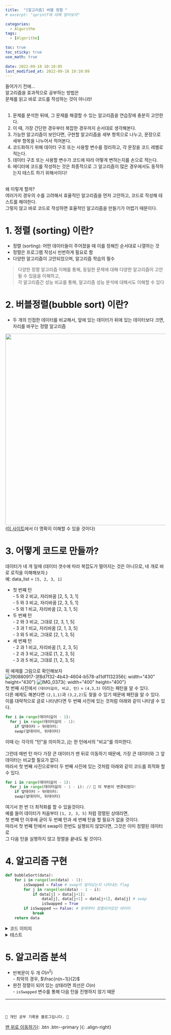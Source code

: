 ```yaml
---
title:  "[알고리즘] 버블 정렬 "
# excerpt: "sprintf에 대해 알아보자"

categories:
  - Algorithm
tags:
  - [Algorithm]

toc: true
toc_sticky: true
use_math: true
 
date: 2022-09-18 10:10:05
last_modified_at: 2022-09-18 10:10:09
---
```


들어가기 전에...<br>
알고리즘을 효과적으로 공부하는 방법은<br>
문제를 읽고 바로 코드를 작성하는 것이 아니라!<br><br>

1. 문제를 분석한 뒤에, 그 문제를 해결할 수 있는 알고리즘을 연습장에 충분히 고안한다.
2. 이 때, 가장 간단한 경우부터 복잡한 경우까지 순서대로 생각해본다.
3. 가능한 알고리즘이 보인다면, 구현할 알고리즘을 세부 항목으로 나누고, 문장으로 세부 항목을 나누어서 적어본다.
4. 코드화하기 위해 데이터 구조 또는 사용할 변수를 정리하고, 각 문장을 코드 레벨로 적는다.
5. 데이터 구조 또는 사용할 변수가 코드에 따라 어떻게 변하는지를 손으로 적는다.
6. 에디터에 코드를 작성하는 것은 최종적으로 그 알고리즘이 많은 경우에서도 동작하는지 테스트 하기 위해서이다!

<br>왜 이렇게 할까?<br>
여러가지 경우의 수를 고려해서 효율적인 알고리즘을 먼저 고안하고, 코드로 작성해 테스트를 해야한다.<br>
그렇지 않고 바로 코드로 작성하면 효율적인 알고리즘을 만들기가 어렵기 때문이다.

# 1. 정렬 (sorting) 이란?
- 정렬 (sorting): 어떤 데이터들이 주어졌을 때 이를 정해진 순서대로 나열하는 것
- 정렬은 프로그램 작성시 빈번하게 필요로 함
- 다양한 알고리즘이 고안되었으며, 알고리즘 학습의 필수

> 다양한 정렬 알고리즘 이해를 통해, 동일한 문제에 대해 다양한 알고리즘이 고안될 수 있음을 이해하고, <br>각 알고리즘간 성능 비교를 통해, 알고리즘 성능 분석에 대해서도 이해할 수 있다

# 2. 버블정렬(bubble sort) 이란?
- 두 개의 인접한 데이터를 비교해서, 앞에 있는 데이터가 뒤에 있는 데이터보다 크면, 자리를 바꾸는 정렬 알고리즘

<img src="https://upload.wikimedia.org/wikipedia/commons/c/c8/Bubble-sort-example-300px.gif" width=600/><br>
([이 사이트](https://visualgo.net/en/sorting)에서 더 명확히 이해할 수 있을 것이다)

# 3. 어떻게 코드로 만들까?

데이터가 네 개 일때 (데이터 갯수에 따라 복잡도가 떨어지는 것은 아니므로, 네 개로 바로 로직을 이해해보자.)<br>
예: data_list = `[5, 2, 3, 1]`
- 첫 번째 턴<br>- 5 와 2 비교, 자리바꿈 [2, 5, 3, 1]<br>- 5 와 3 비교, 자리바꿈 [2, 3, 5, 1]<br>- 5 와 1 비교, 자리바꿈 [2, 3, 1, 5]
- 두 번째 턴<br>- 2 와 3 비교, 그대로 [2, 3, 1, 5]<br>- 3 과 1 비교, 자리바꿈 [2, 1, 3, 5]<br>- 3 와 5 비교, 그대로 [2, 1, 3, 5]
- 세 번째 턴<br>- 2 과 1 비교, 자리바꿈 [1, 2, 3, 5]<br>- 2 과 3 비교, 그대로 [1, 2, 3, 5]<br>- 3 과 5 비교, 그대로 [1, 2, 3, 5]

위 예제를 그림으로 확인해보자<br>
![190880917-3f8d7f32-4b43-4604-b578-a11df1132356](https://user-images.githubusercontent.com/59405576/190881229-b272259f-533d-4e0c-a383-6aebc8a13398.png){: width="430" height="430"}
![IMG_0373](https://user-images.githubusercontent.com/59405576/190881190-54eb9f63-9603-435b-8612-a0af629dff6f.PNG){: width="400" height="400"}<br>
첫 번째 사진에서 `(데이터길이, 비교, 턴)` = `(4,3,3)` 이라는 패턴을 알 수 있다.<br>
다른 예제도 해본다면 `(2,1,1)`과 `(3,2,2)`도 찾을 수 있기 때문에 패턴을 알 수 있다.<br>
이를 대략적으로 글로 나타낸다면 두 번째 사진에 있는 것처럼 아래와 같이 나타낼 수 있다.
```py
for i in range(데이터길이 - 1):
  for j in range(데이터길이 - 1):
    if 앞데이터 > 뒤데이터:
    swap(앞데이터, 뒤데이터)
```
이때 i는 각각의 "턴"을 의미하고, j는 한 턴에서의 "비교"를 의미한다.<br><br>
그런데 매번 턴 마다 가장 큰 데이터가 맨 뒤로 이동하기 때문에, 가장 큰 데이터와 그 앞 데이터는 비교할 필요가 없다.<br>
따라서 첫 번째 사진으로부터 두 번째 사진에 있는 것처럼 아래와 같이 코드를 최적화 할 수 있다.

```py
for i in range(데이터길이 - 1):
  for j in range(데이터길이 - 1 - i): // 🌟 이 부분이 변경되었다!
    if 앞데이터 > 뒤데이터:
    swap(앞데이터, 뒤데이터)
```

여기서 한 번 더 최적화를 할 수 있을것이다.<br>
예를 들어 데이터가 처음부터 `[1, 2, 3, 5]` 처럼 정렬된 상태라면, <br>
첫 번째 턴 이후에 굳이 두 번째 턴과 세 번째 턴을 할 필요가 없을 것이다.<br>
따라서 첫 번째 턴에서 swap이 한번도 실행되지 않았다면, 그것은 이미 정렬된 데이터로 <br>
그 다음 턴을 실행하지 않고 정렬을 끝내도 될 것이다.<br>

# 4. 알고리즘 구현
```py
def bubbleSort(data):
    for i in range(len(data) - 1):
        isSwapped = False # swap이 일어났는지 나타내는 flag
        for j in range(len(data) - 1 - i):
            if data[j] > data[j+1]:
                data[j], data[j+1] = data[j+1], data[j] # swap
                isSwapped = True
        if isSwapped == False: # 원래부터 정렬되어있던 데이터
            break
    return data
```

<details>
<summary>코드 이미지</summary>
<div markdown="1">       
<img width="1094" alt="스크린샷 2022-09-18 오전 10 42 11" src="https://user-images.githubusercontent.com/59405576/190881997-8320a157-2c73-4c8a-8d6d-948e3ecc8ad6.png">
</div>
</details>

<details>
<summary>테스트</summary>
<div markdown="1">       
<img width="1098" alt="스크린샷 2022-09-18 오전 10 42 23" src="https://user-images.githubusercontent.com/59405576/190882001-a662762a-e1f0-4b64-adff-d1ee5ba0bb13.png">
</div>
</details>

# 5. 알고리즘 분석
- 반복문이 두 개 $O(n^2)$<br>- 최악의 경우,  $\frac{n(n−1)}{2}$ 
- 완전 정렬이 되어 있는 상태라면 최선은 $O(n)$<br>- `isSwapped` 변수를 통해 다음 턴을 진행하지 않기 때문










***
<br>


    💛 개인 공부 기록용 블로그입니다. 👻

[맨 위로 이동하기](#){: .btn .btn--primary }{: .align-right}